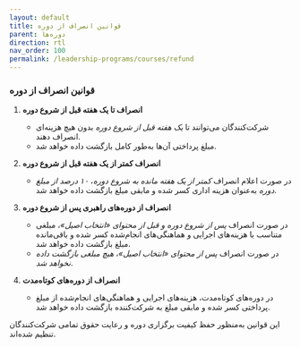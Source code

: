 ```yaml
---
layout: default
title: قوانین انصراف از دوره
parent: دوره‌ها
direction: rtl
nav_order: 100
permalink: /leadership-programs/courses/refund
---
```


### قوانین انصراف از دوره

1. **انصراف تا یک هفته قبل از شروع دوره**  
   - شرکت‌کنندگان می‌توانند تا *یک هفته قبل از شروع دوره* بدون هیچ هزینه‌ای انصراف دهند.  
   - مبلغ پرداختی آن‌ها به‌طور کامل بازگشت داده خواهد شد.

2. **انصراف کمتر از یک هفته قبل از شروع دوره**  
   - در صورت اعلام انصراف *کمتر از یک هفته مانده به شروع دوره*، *۱۰ درصد از مبلغ دوره* به‌عنوان هزینه اداری کسر شده و مابقی مبلغ بازگشت داده خواهد شد.

3. **انصراف از دوره‌های راهبری پس از شروع دوره**  
   - در صورت انصراف *پس از شروع دوره و قبل از محتوای «انتخاب اصیل»*، مبلغی متناسب با هزینه‌های اجرایی و هماهنگی‌های انجام‌شده کسر شده و باقی‌مانده مبلغ بازگشت داده خواهد شد.  
   - در صورت انصراف *پس از محتوای «انتخاب اصیل»*، *هیچ مبلغی بازگشت داده نخواهد شد*.

4. **انصراف از دوره‌های کوتاه‌مدت**  
   - در دوره‌های کوتاه‌مدت، هزینه‌های اجرایی و هماهنگی‌های انجام‌شده از مبلغ پرداختی کسر شده و مابقی مبلغ به شرکت‌کننده بازگشت داده خواهد شد.

این قوانین به‌منظور حفظ کیفیت برگزاری دوره و رعایت حقوق تمامی شرکت‌کنندگان تنظیم شده‌اند.
